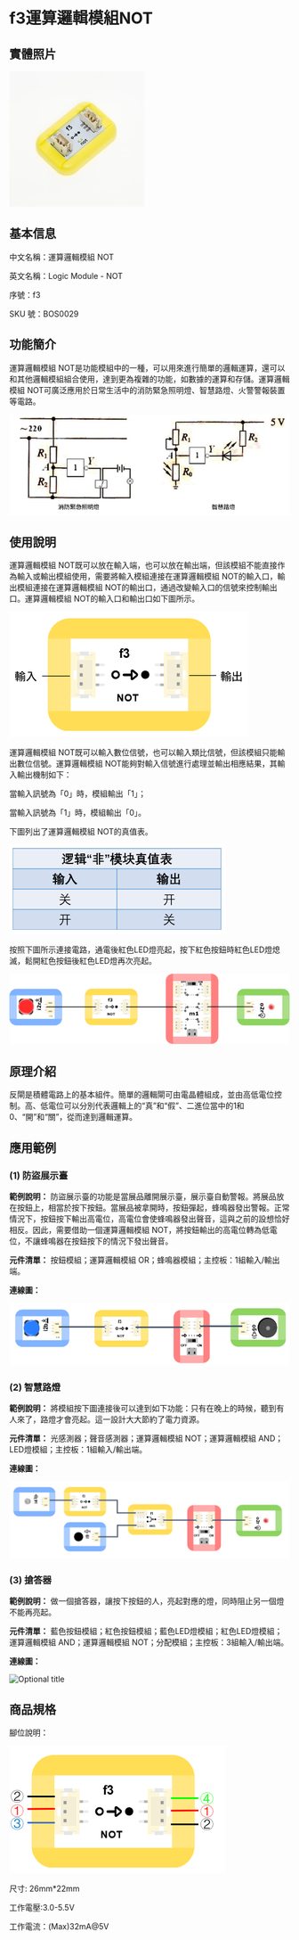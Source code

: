# f3運算邏輯模組NOT

## 實體照片

![](../../../.gitbook/assets/boson-luo-ji-fei-mo-kuai-shi-wu-tu%20%283%29.jpg)

## 基本信息

中文名稱：運算邏輯模組 NOT

英文名稱：Logic Module - NOT

序號：f3

SKU 號：BOS0029

## 功能簡介

運算邏輯模組 NOT是功能模組中的一種，可以用來進行簡單的邏輯運算，還可以和其他邏輯模組組合使用，達到更為複雜的功能，如數據的運算和存儲。運算邏輯模組 NOT可廣泛應用於日常生活中的消防緊急照明燈、智慧路燈、火警警報裝置等電路。

![](../../../.gitbook/assets/logic_module_intro.png)

## 使用說明

運算邏輯模組 NOT既可以放在輸入端，也可以放在輸出端，但該模組不能直接作為輸入或輸出模組使用，需要將輸入模組連接在運算邏輯模組 NOT的輸入口，輸出模組連接在運算邏輯模組 NOT的輸出口，通過改變輸入口的信號來控制輸出口。運算邏輯模組 NOT的輸入口和輸出口如下圖所示。

![Optional title](../../../.gitbook/assets/logic_module_not_ui1%20%283%29%20%282%29%20%282%29.png)

運算邏輯模組 NOT既可以輸入數位信號，也可以輸入類比信號，但該模組只能輸出數位信號。運算邏輯模組 NOT能夠對輸入信號進行處理並輸出相應結果，其輸入輸出機制如下：

當輸入訊號為「0」時，模組輸出「1」；

當輸入訊號為「1」時，模組輸出「0」。

下圖列出了運算邏輯模組 NOT的真值表。

![Optional title](../../../.gitbook/assets/logic_module_not_ui2%20%283%29%20%284%29%20%281%29%20%283%29.png)

按照下圖所示連接電路，通電後紅色LED燈亮起，按下紅色按鈕時紅色LED燈熄滅，鬆開紅色按鈕後紅色LED燈再次亮起。

![Optional title](../../../.gitbook/assets/logic_module_not_ui3%20%283%29%20%284%29%20%282%29%20%284%29.png)

## 原理介紹

反閘是積體電路上的基本組件。簡單的邏輯閘可由電晶體組成，並由高低電位控制。高、低電位可以分別代表邏輯上的“真”和“假”、二進位當中的1和0、“開”和“關”，從而達到邏輯運算。

## 應用範例

### **\(1\) 防盜展示臺**

**範例說明：** 防盜展示臺的功能是當展品離開展示臺，展示臺自動警報。將展品放在按鈕上，相當於按下按鈕。當展品被拿開時，按鈕彈起，蜂鳴器發出警報。正常情況下，按鈕按下輸出高電位，高電位會使蜂鳴器發出聲音，這與之前的設想恰好相反。因此，需要借助一個運算邏輯模組 NOT，將按鈕輸出的高電位轉為低電位，不讓蜂鳴器在按鈕按下的情況下發出聲音。

**元件清單：** 按鈕模組；運算邏輯模組 OR；蜂鳴器模組；主控板：1組輸入/輸出端。

**連線圖：**

![Optional title](../../../.gitbook/assets/logic_module_not_example1%20%283%29%20%284%29%20%284%29%20%283%29.png)

### **\(2\) 智慧路燈**

**範例說明：** 將模組按下圖連接後可以達到如下功能：只有在晚上的時候，聽到有人來了，路燈才會亮起。這一設計大大節約了電力資源。

**元件清單：** 光感測器；聲音感測器；運算邏輯模組 NOT；運算邏輯模組 AND；LED燈模組；主控板：1組輸入/輸出端。

**連線圖：**

![Optional title](../../../.gitbook/assets/boson_环境光传感器_应用样例3_连线图%20%289%29%20%289%29.png)

### **\(3\) 搶答器**

**範例說明：** 做一個搶答器，讓按下按鈕的人，亮起對應的燈，同時阻止另一個燈不能再亮起。

**元件清單：** 藍色按鈕模組；紅色按鈕模組；藍色LED燈模組；紅色LED燈模組；運算邏輯模組 AND；運算邏輯模組 NOT；分配模組；主控板：3組輸入/輸出端。

**連線圖：**

![Optional title](../../../.gitbook/assets/boson-luo-ji-fei-mo-kuai-qiang-da-qi-lian-xian-tu.png)

## 商品規格

腳位說明：

![Optional title](../../../.gitbook/assets/logic_module_not_spec%20%283%29%20%282%29%20%282%29%20%281%29.png)

尺寸: 26mm\*22mm

工作電壓:3.0-5.5V

工作電流：\(Max\)32mA@5V


